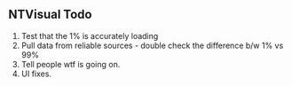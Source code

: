NTVisual Todo
-------------
1) Test that the 1% is accurately loading
2) Pull data from reliable sources - double check the difference b/w 1% vs 99%
3) Tell people wtf is going on.
4) UI fixes.
